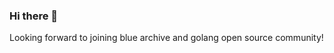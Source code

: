 ### Hi there 👋

<!--
**Hanser001/Hanser001** is a ✨ _special_ ✨ repository because its `README.md` (this file) appears on your GitHub profile.

- 🔭 This is a home fywoo
- 🌱 I’m currently learning Golang
- 📫 How to reach me: nanach0@qq.com
- ⚡ Fun fact: blue archive & leauge of legends
-->Looking forward to joining blue archive and golang open source community!
